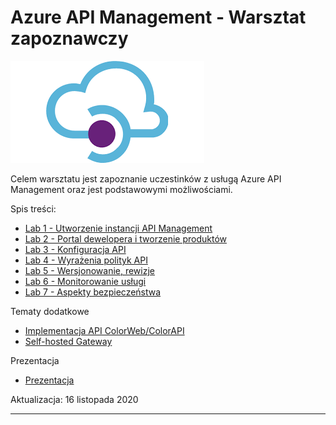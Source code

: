 # Azure API Management - Warsztat zapoznawczy

![APIM](Images/APIM.png)

Celem warsztatu jest zapoznanie uczestinków z usługą Azure API Management oraz jest podstawowymi możliwościami.

Spis treści:

- [Lab 1 - Utworzenie instancji API Management](apimanagement-1.md)
- [Lab 2 - Portal dewelopera i tworzenie produktów](apimanagement-2.md)
- [Lab 3 - Konfiguracja API](apimanagement-3.md)
- [Lab 4 - Wyrażenia polityk API](apimanagement-4.md)
- [Lab 5 - Wersjonowanie, rewizje](apimanagement-5.md)
- [Lab 6 - Monitorowanie usługi](apimanagement-6.md)
- [Lab 7 - Aspekty bezpieczeństwa](apimanagement-7.md)

Tematy dodatkowe

- [Implementacja API ColorWeb/ColorAPI](apimanagement-A.md)
- [Self-hosted Gateway](apimanagement-C.md)

Prezentacja

- [Prezentacja](/slides/APIM.pptx)

Aktualizacja: 16 listopada 2020

---

